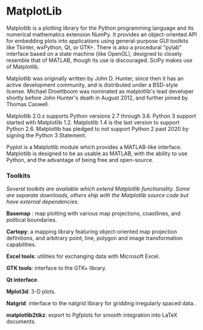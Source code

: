 # MatplotLib

Matplotlib is a plotting library for the Python programming language and its numerical mathematics extension NumPy. It provides an object-oriented API for embedding plots into applications using general-purpose GUI toolkits like Tkinter, wxPython, Qt, or GTK+. There is also a procedural "pylab" interface based on a state machine (like OpenGL), designed to closely resemble that of MATLAB, though its use is discouraged. SciPy makes use of Matplotlib.

Matplotlib was originally written by John D. Hunter, since then it has an active development community, and is distributed under a BSD-style license. Michael Droettboom was nominated as matplotlib's lead developer shortly before John Hunter's death in August 2012, and further joined by Thomas Caswell.

Matplotlib 2.0.x supports Python versions 2.7 through 3.6. Python 3 support started with Matplotlib 1.2. Matplotlib 1.4 is the last version to support Python 2.6. Matplotlib has pledged to not support Python 2 past 2020 by signing the Python 3 Statement.

Pyplot is a Matplotlib module which provides a MATLAB-like interface. Matplotlib is designed to be as usable as MATLAB, with the ability to use Python, and the advantage of being free and open-source.

### Toolkits

*Several toolkits are available which extend Matplotlib functionality. Some are separate downloads, others ship with the Matplotlib source code but have external dependencies.*

**Basemap** : map plotting with various map projections, coastlines, and political boundaries.

**Cartopy**: a mapping library featuring object-oriented map projection definitions, and arbitrary point, line, polygon and image transformation capabilities.

**Excel tools**: utilities for exchanging data with Microsoft Excel.

**GTK tools**: interface to the GTK+ library.

**Qt interface**.

**Mplot3d**: 3-D plots.

**Natgrid**: interface to the natgrid library for gridding irregularly spaced data..

**matplotlib2tikz**: export to Pgfplots for smooth integration into LaTeX documents.
